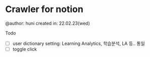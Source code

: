 # Crawler for notion
@author: huni
created in: 22.02.23(wed)

Todo 
- [ ] user dictionary setting: Learning Analytics, 학습분석, LA 등.. 통일
- [ ] toggle click
